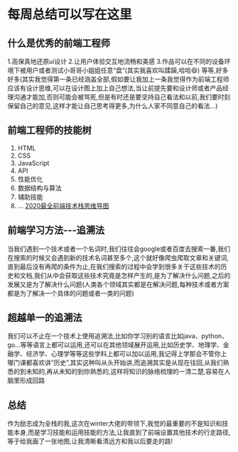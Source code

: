 # 每周总结可以写在这里

## 什么是优秀的前端工程师
1.高保真地还原ui设计
2.让用户体验交互地流畅和美感
3.作品可以在不同的设备环境下被用户或者测试小哥哥小姐姐任意“盘”(其实我喜欢叫蹂躏,哈哈😄)
等等,好多好多(其实我觉得第一条已经涵盖全部,假如要让我加上一条我觉得作为前端工程师应该有设计思维,可以在设计图上加上自己想法,当让前提先要和设计师或者产品经理沟通才能加,否则可能会被骂死,但是有时还是要坚持自己看法和以前,我们要时刻保留自己的意见,这样才能让自己思考得更多,为什么人家不同意自己的看法...)
## 前端工程师的技能树

 1. HTML
 2. CSS
 3. JavaScript
 4. API
 5. 性能优化
 6. 数据结构与算法
 7. 辅助技能
 8. ...
[2020最全前端技术栈思维导图](https://www.processon.com/view/link/5e970d890791293bf972d086)
## 前端学习方法---追溯法
当我们遇到一个技术或者一个名词时,我们往往会google或者百度去搜索一番,我们在搜索的时候又会遇到新的技术名词甚至多个,这个就好像爬虫爬取文章和关键词,直到最后没有再爬的条件为止,在我们搜索的过程中会学到很多关于这些技术的历史和文档,我们从中会获取这些技术究竟是怎样产生的,是为了解决什么问题,之后的发展又是为了解决什么问题(人类各个领域其实都是在解决问题,每种技术或者方案都是为了解决一个具体的问题或者一类的问题)
## 超越单一的追溯法
我们可以不止在一个技术上使用追溯法,比如你学习别的语言比如java、python、go...等等语言上都可以运用,还可以在其他领域展开运用,比如历史学、地理学、金融学、经济学、心理学等等这些学科上都可以加以运用,我记得上学那会不管你上哪门课都喜欢讲“历史”,其实这种叫从头开始讲,而追溯其实是从现在往回,从我们熟悉的到未知的,再从未知的到你熟悉的,这样将知识的脉络梳理的一清二楚,容易在人脑里形成回路
## 总结
作为励志成为全栈的我,这次在winter大佬的带领下,我觉的最重要的不是知识和技能本身,而是学习技能和运用技能的方法,让我直到了前端设置其他技术的行走路径,等于给我画了一张地图,让我清晰看清远方和我以后要走的路!
